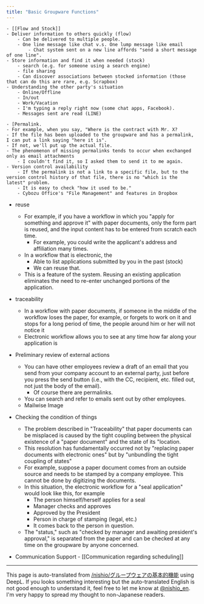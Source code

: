 ```yaml
---
title: "Basic Groupware Functions"
---
```


    - [[Flow and Stock]]
    - Deliver information to others quickly (flow)
        - Can be delivered to multiple people.
        - One line message like chat v.s. One lump message like email
            - Chat system sent on a new line affords "send a short message of one line".
    - Store information and find it when needed (stock)
        - search (e.g. for someone using a search engine)
        - file sharing
        - Can discover associations between stocked information (those that can do this are rare, e.g. Scrapbox)
    - Understanding the other party's situation
        - Online/Offline
        - In/out
        - Work/Vacation
        - I'm typing a reply right now (some chat apps, Facebook).
        - Messages sent are read (LINE)

    - [Permalink.
    - For example, when you say, "Where is the contract with Mr. X?
    - If the file has been uploaded to the groupware and has a permalink, I can put a link saying "here it is".
    - If not, we'll put up the actual file.
    - The phenomenon of missing permalinks tends to occur when exchanged only as email attachments
        - I couldn't find it, so I asked them to send it to me again.
    - Version control availability
        - If the permalink is not a link to a specific file, but to the version control history of that file, there is no "which is the latest" problem.
        - It is easy to check "how it used to be."
        - Cybozu Office's "File Management" and features in Dropbox

- reuse
    - For example, if you have a workflow in which you "apply for something and approve it" with paper documents, only the form part is reused, and the input content has to be entered from scratch each time.
        - For example, you could write the applicant's address and affiliation many times.
    - In a workflow that is electronic, the
        - Able to list applications submitted by you in the past (stock)
        - We can reuse that.
    - This is a feature of the system. Reusing an existing application eliminates the need to re-enter unchanged portions of the application.

- traceability
    - In a workflow with paper documents, if someone in the middle of the workflow loses the paper, for example, or forgets to work on it and stops for a long period of time, the people around him or her will not notice it
    - Electronic workflow allows you to see at any time how far along your application is

- Preliminary review of external actions
    - You can have other employees review a draft of an email that you send from your company account to an external party, just before you press the send button (i.e., with the CC, recipient, etc. filled out, not just the body of the email).
        - Of course there are permalinks.
    - You can search and refer to emails sent out by other employees.
    - Mailwise Image

- Checking the condition of things
    - The problem described in "Traceability" that paper documents can be misplaced is caused by the tight coupling between the physical existence of a "paper document" and the state of its "location.
    - This resolution has fundamentally occurred not by "replacing paper documents with electronic ones" but by "unbundling the tight coupling of states"
    - For example, suppose a paper document comes from an outside source and needs to be stamped by a company employee. This cannot be done by digitizing the documents.
    - In this situation, the electronic workflow for a "seal application" would look like this, for example
        - The person himself/herself applies for a seal
        - Manager checks and approves
        - Approved by the President
        - Person in charge of stamping (legal, etc.)
        - It comes back to the person in question.
    - The "status," such as "checked by manager and awaiting president's approval," is separated from the paper and can be checked at any time on the groupware by anyone concerned.

- Communication Support
        - [[Communication regarding scheduling]]

---
This page is auto-translated from [/nishio/グループウェアの基本的機能](https://scrapbox.io/nishio/グループウェアの基本的機能) using DeepL. If you looks something interesting but the auto-translated English is not good enough to understand it, feel free to let me know at [@nishio_en](https://twitter.com/nishio_en). I'm very happy to spread my thought to non-Japanese readers.